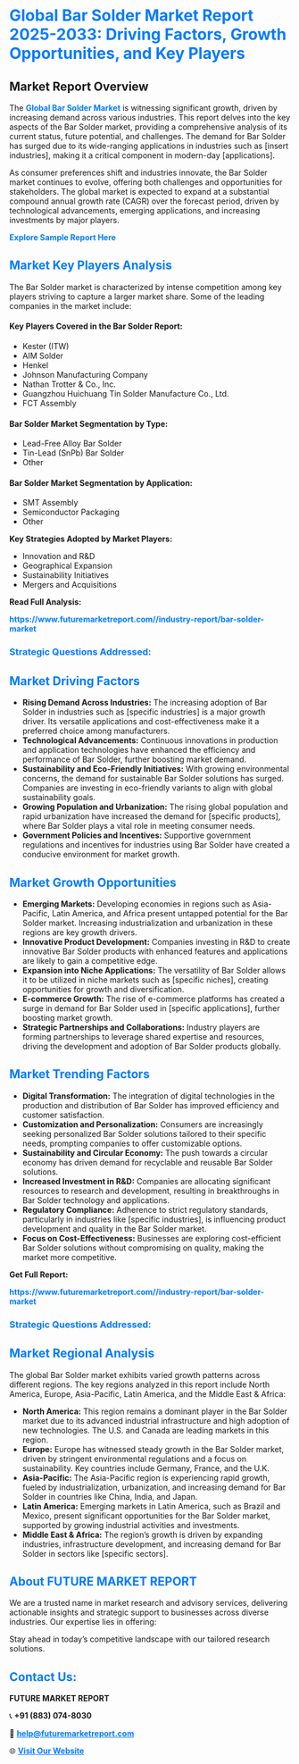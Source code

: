 <h1 style="color: #007BFF;">Global Bar Solder Market Report 2025-2033: Driving Factors, Growth Opportunities, and Key Players</h1>

<section id="overview">
<h2>Market Report Overview</h2>
<p>The <a href="https://www.futuremarketreport.com//industry-report/bar-solder-market" style="color: #007BFF; text-decoration: none;"><strong>Global Bar Solder Market</strong></a> is witnessing significant growth, driven by increasing demand across various industries. This report delves into the key aspects of the Bar Solder market, providing a comprehensive analysis of its current status, future potential, and challenges. The demand for Bar Solder has surged due to its wide-ranging applications in industries such as [insert industries], making it a critical component in modern-day [applications].</p>
<p>As consumer preferences shift and industries innovate, the Bar Solder market continues to evolve, offering both challenges and opportunities for stakeholders. The global market is expected to expand at a substantial compound annual growth rate (CAGR) over the forecast period, driven by technological advancements, emerging applications, and increasing investments by major players.</p>
</section>

<section id="overview">
<p><a href="https://www.futuremarketreport.com//request-sample/reportId=87525" style="color: #007BFF; text-decoration: none;"><strong>Explore Sample Report Here</strong></a></p>
</section>

<section id="key-players">
<h2 style="color: #007BFF;">Market Key Players Analysis</h2>
<p>The Bar Solder market is characterized by intense competition among key players striving to capture a larger market share. Some of the leading companies in the market include:</p>
<h4>Key Players Covered in the Bar Solder Report:</h4>
<ul><li>Kester (ITW)</li><li>AIM Solder</li><li>Henkel</li><li>Johnson Manufacturing Company</li><li>Nathan Trotter &amp; Co., Inc.</li><li>Guangzhou Huichuang Tin Solder Manufacture Co., Ltd.</li><li>FCT Assembly</li></ul>
<h4>Bar Solder Market Segmentation by Type:</h4>
<ul><li>Lead-Free Alloy Bar Solder</li><li>Tin-Lead (SnPb) Bar Solder</li><li>Other</li></ul>

<h4>Bar Solder Market Segmentation by Application:</h4>
<ul><li>SMT Assembly</li><li>Semiconductor Packaging</li><li>Other</li></ul>
<p><strong>Key Strategies Adopted by Market Players:</strong></p>
<ul>
<li>Innovation and R&D</li>
<li>Geographical Expansion</li>
<li>Sustainability Initiatives</li>
<li>Mergers and Acquisitions</li>
</ul>
</section>

<section>
<p><strong>Read Full Analysis: </strong></p><a href="https://www.futuremarketreport.com//industry-report/bar-solder-market" style="color: #007BFF; text-decoration: none;"><strong>https://www.futuremarketreport.com//industry-report/bar-solder-market</strong></a>
<h3 style="color: #007BFF;">Strategic Questions Addressed:</h3>
</section>

<section id="driving-factors">
<h2 style="color: #007BFF;">Market Driving Factors</h2>
<ul>
<li><strong>Rising Demand Across Industries:</strong> The increasing adoption of Bar Solder in industries such as [specific industries] is a major growth driver. Its versatile applications and cost-effectiveness make it a preferred choice among manufacturers.</li>
<li><strong>Technological Advancements:</strong> Continuous innovations in production and application technologies have enhanced the efficiency and performance of Bar Solder, further boosting market demand.</li>
<li><strong>Sustainability and Eco-Friendly Initiatives:</strong> With growing environmental concerns, the demand for sustainable Bar Solder solutions has surged. Companies are investing in eco-friendly variants to align with global sustainability goals.</li>
<li><strong>Growing Population and Urbanization:</strong> The rising global population and rapid urbanization have increased the demand for [specific products], where Bar Solder plays a vital role in meeting consumer needs.</li>
<li><strong>Government Policies and Incentives:</strong> Supportive government regulations and incentives for industries using Bar Solder have created a conducive environment for market growth.</li>
</ul>
</section>

<section id="growth-opportunities">
<h2 style="color: #007BFF;">Market Growth Opportunities</h2>
<ul>
<li><strong>Emerging Markets:</strong> Developing economies in regions such as Asia-Pacific, Latin America, and Africa present untapped potential for the Bar Solder market. Increasing industrialization and urbanization in these regions are key growth drivers.</li>
<li><strong>Innovative Product Development:</strong> Companies investing in R&D to create innovative Bar Solder products with enhanced features and applications are likely to gain a competitive edge.</li>
<li><strong>Expansion into Niche Applications:</strong> The versatility of Bar Solder allows it to be utilized in niche markets such as [specific niches], creating opportunities for growth and diversification.</li>
<li><strong>E-commerce Growth:</strong> The rise of e-commerce platforms has created a surge in demand for Bar Solder used in [specific applications], further boosting market growth.</li>
<li><strong>Strategic Partnerships and Collaborations:</strong> Industry players are forming partnerships to leverage shared expertise and resources, driving the development and adoption of Bar Solder products globally.</li>
</ul>
</section>

<section id="trending-factors">
<h2 style="color: #007BFF;">Market Trending Factors</h2>
<ul>
<li><strong>Digital Transformation:</strong> The integration of digital technologies in the production and distribution of Bar Solder has improved efficiency and customer satisfaction.</li>
<li><strong>Customization and Personalization:</strong> Consumers are increasingly seeking personalized Bar Solder solutions tailored to their specific needs, prompting companies to offer customizable options.</li>
<li><strong>Sustainability and Circular Economy:</strong> The push towards a circular economy has driven demand for recyclable and reusable Bar Solder solutions.</li>
<li><strong>Increased Investment in R&D:</strong> Companies are allocating significant resources to research and development, resulting in breakthroughs in Bar Solder technology and applications.</li>
<li><strong>Regulatory Compliance:</strong> Adherence to strict regulatory standards, particularly in industries like [specific industries], is influencing product development and quality in the Bar Solder market.</li>
<li><strong>Focus on Cost-Effectiveness:</strong> Businesses are exploring cost-efficient Bar Solder solutions without compromising on quality, making the market more competitive.</li>
</ul>
</section>

<section>
<p><strong>Get Full Report: </strong></p><a href="https://www.futuremarketreport.com//industry-report/bar-solder-market" style="color: #007BFF; text-decoration: none;"><strong>https://www.futuremarketreport.com//industry-report/bar-solder-market</strong></a>
<h3 style="color: #007BFF;">Strategic Questions Addressed:</h3>
</section>


<section id="regional-analysis">
<h2 style="color: #007BFF;">Market Regional Analysis</h2>
<p>The global Bar Solder market exhibits varied growth patterns across different regions. The key regions analyzed in this report include North America, Europe, Asia-Pacific, Latin America, and the Middle East & Africa:</p>
<ul>
<li><strong>North America:</strong> This region remains a dominant player in the Bar Solder market due to its advanced industrial infrastructure and high adoption of new technologies. The U.S. and Canada are leading markets in this region.</li>
<li><strong>Europe:</strong> Europe has witnessed steady growth in the Bar Solder market, driven by stringent environmental regulations and a focus on sustainability. Key countries include Germany, France, and the U.K.</li>
<li><strong>Asia-Pacific:</strong> The Asia-Pacific region is experiencing rapid growth, fueled by industrialization, urbanization, and increasing demand for Bar Solder in countries like China, India, and Japan.</li>
<li><strong>Latin America:</strong> Emerging markets in Latin America, such as Brazil and Mexico, present significant opportunities for the Bar Solder market, supported by growing industrial activities and investments.</li>
<li><strong>Middle East & Africa:</strong> The region’s growth is driven by expanding industries, infrastructure development, and increasing demand for Bar Solder in sectors like [specific sectors].</li>
</ul>
</section>

<footer>
<h2 style="color: #007BFF;">About FUTURE MARKET REPORT</h2>
<p>We are a trusted name in market research and advisory services, delivering actionable insights and strategic support to businesses across diverse industries. Our expertise lies in offering:</p>

<p>Stay ahead in today’s competitive landscape with our tailored research solutions.</p>

<h2 style="color: #007BFF;">Contact Us:</h2>
<p><strong>FUTURE MARKET REPORT</strong></p>
<p>📞 <strong>+91 (883) 074-8030</strong></p>
<p>📧 <strong><a href="mailto:help@futuremarketreport.com" style="color: #007BFF;">help@futuremarketreport.com</a></strong></p>
<p>🌐 <strong><a href="https://www.futuremarketreport.com/" style="color: #007BFF;">Visit Our Website</a></strong></p>
</footer>
